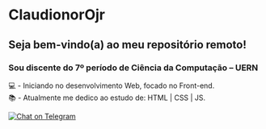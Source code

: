 # ClaudionorOjr

## Seja bem-vindo(a) ao meu repositório remoto!

### Sou discente do 7º período de Ciência da Computação – UERN
 
💻 - Iniciando no desenvolvimento Web, focado no Front-end.  
📚 - Atualmente me dedico ao estudo de: HTML | CSS | JS.

[![Chat on Telegram](https://img.shields.io/badge/Chat%20on-Telegram-blue.svg)](https://t.me/ClaudionorOjr)
